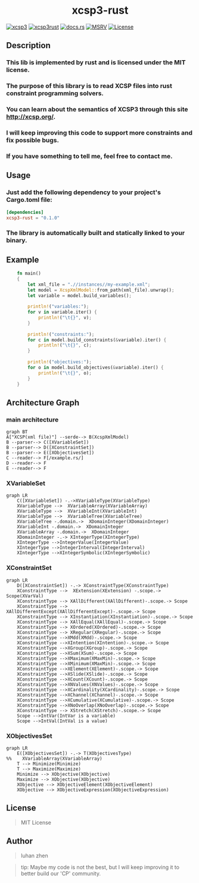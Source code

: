 
<h1 > <div style="text-align: center;"><b>xcsp3-rust </b></div>  </h1>

[//]: # ([![Crate]&#40;https://img.shields.io/crates/v/quick-xml.svg&#41;]&#40;https://crates.io/crates/quick-xml&#41;)

[![xcsp3](https://img.shields.io/badge/xcsp3-red)](http://xcsp.org)
[![xcsp3rust](https://img.shields.io/badge/xcsp3_rust-8A2BE2)](https://github.com/luhanzhen/xcsp3-rust)
[![docs.rs](https://docs.rs/xcsp3-rust/badge.svg)](https://docs.rs/xcsp3-rust)
[![MSRV](https://img.shields.io/badge/rustc-1.70.0-90c541.svg)](https://blog.rust-lang.org/2023/06/01/Rust-1.70.0.html)
[![License](https://img.shields.io/badge/License-_MIT-blue)](https://github.com/luhanzhen/xcsp3-rust/LICENSE)


## Description
### This lib is implemented by rust and is licensed under the MIT license. 
### The purpose of this library is to read XCSP files into rust constraint programming solvers.
### You can learn about the semantics of XCSP3 through this site http://xcsp.org/.
### I will keep improving this code to support more constraints and fix possible bugs.
### If you have something to tell me, feel free to contact me.


## Usage

### Just add the following dependency to your project's Cargo.toml file:

```toml
[dependencies]
xcsp3-rust = "0.1.0"
```

### The library is automatically built and statically linked to your binary.

## Example

```rust
    fn main()
    {
        let xml_file = ".//instances//my-example.xml";
        let model = XcspXmlModel::from_path(xml_file).unwrap();
        let variable = model.build_variables();
        
        println!("variables:");
        for v in variable.iter() {
            println!("\t{}", v);
        }
        
        println!("constraints:");
        for c in model.build_constraints(&variable).iter() {
            println!("\t{}", c);
        }
        
        println!("objectives:");
        for o in model.build_objectives(&variable).iter() {
            println!("\t{}", o);
        }
    }
```

## Architecture Graph

### main architecture
```mermaid
graph BT
A["XCSP(xml file)"] --serde--> B(XcspXmlModel)
B --parser--> C([XVariableSet])
B --parser--> D([XConstraintSet])
B --parser--> E([XObjectivesSet])
C --reader--> F[/example.rs/]
D --reader--> F
E --reader--> F

```
### XVariableSet
```mermaid
graph LR
    C([XVariableSet]) -.->XVariableType(XVariableType)
    XVariableType -->  XVariableArray(XVariableArray)
    XVariableType -->  XVariableInt(XVariableInt)
    XVariableType -->  XVariableTree(XVariableTree)
    XVariableTree -.domain.->  XDomainInteger(XDomainInteger)
    XVariableInt -.domain.->  XDomainInteger
    XVariableArray -.domain.->  XDomainInteger
    XDomainInteger -.-> XIntegerType(XIntegerType)
    XIntegerType -->IntegerValue(IntegerValue)
    XIntegerType -->IntegerInterval(IntegerInterval)
    XIntegerType -->XIntegerSymbolic(XIntegerSymbolic)

```
### XConstraintSet
```mermaid
graph LR
    D([XConstraintSet]) -.-> XConstraintType(XConstraintType)
    XConstraintType -->  XExtension(XExtension) -.scope.-> Scope(XVarVal)
    XConstraintType --> XAllDifferent(XAllDifferent)-.scope.-> Scope
    XConstraintType --> XAllDifferentExcept(XAllDifferentExcept)-.scope.-> Scope
    XConstraintType --> XInstantiation(XInstantiation)-.scope.-> Scope
    XConstraintType --> XAllEqual(XAllEqual)-.scope.-> Scope
    XConstraintType --> XOrdered(XOrdered)-.scope.-> Scope
    XConstraintType --> XRegular(XRegular)-.scope.-> Scope
    XConstraintType -->XMdd(XMdd)-.scope.-> Scope
    XConstraintType -->XIntention(XIntention)-.scope.-> Scope
    XConstraintType -->XGroup(XGroup)-.scope.-> Scope
    XConstraintType -->XSum(XSum)-.scope.-> Scope
    XConstraintType -->XMaximum(XMaxMin)-.scope.-> Scope
    XConstraintType -->XMinimum(XMaxMin)-.scope.-> Scope
    XConstraintType -->XElement(XElement)-.scope.-> Scope
    XConstraintType -->XSlide(XSlide)-.scope.-> Scope
    XConstraintType -->XCount(XCount)-.scope.-> Scope
    XConstraintType -->XNValues(XNValues)-.scope.-> Scope
    XConstraintType -->XCardinality(XCardinality)-.scope.-> Scope
    XConstraintType -->XChannel(XChannel)-.scope.-> Scope
    XConstraintType -->XCumulative(XCumulative)-.scope.-> Scope
    XConstraintType -->XNoOverlap(XNoOverlap)-.scope.-> Scope
    XConstraintType --> XStretch(XStretch)-.scope.-> Scope
    Scope -->IntVar(IntVar is a variable)
    Scope -->IntVal(IntVal is a value)
```
### XObjectivesSet
```mermaid
graph LR
    E([XObjectivesSet]) -.-> T(XObjectivesType)
%%    XVariableArray(XVariableArray)
    T --> Minimize(Minimize)
    T --> Maximize(Maximize)
    Minimize --> XObjective(XObjective)
    Maximize --> XObjective(XObjective)
    XObjective --> XObjectiveElement(XObjectiveElement)
    XObjective --> XObjectiveExpression(XObjectiveExpression)
```

## License
> MIT License

## Author
> luhan zhen

> tip: Maybe my code is not the best, but I will keep improving it to better build our 'CP' community.


